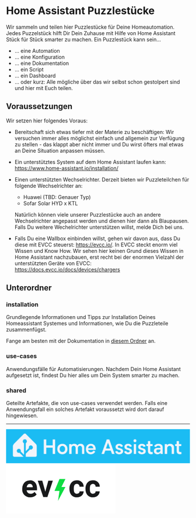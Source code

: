 # Home Assistant Puzzlestücke

Wir sammeln und teilen hier Puzzlestücke für Deine Homeautomation. Jedes Puzzelstück hilft Dir Dein Zuhause mit Hilfe von Home Assistant Stück für Stück smarter zu machen. Ein Puzzlestück kann sein...

- ... eine Automation
- ... eine Konfiguration
- ... eine Dokumentation
- ... ein Script
- ... ein Dashboard
- ... oder kurz: Alle mögliche über das wir selbst schon gestolpert sind und hier mit Euch teilen.


## Voraussetzungen

Wir setzen hier folgendes Voraus:

- Bereitschaft sich etwas tiefer mit der Materie zu beschäftigen: Wir versuchen immer alles möglichst einfach und allgemein zur Verfügung zu stellen - das klappt aber nicht immer und Du wirst öfters mal etwas an Deine Situation anpassen müssen.

- Ein unterstütztes System auf dem Home Assistant laufen kann: https://www.home-assistant.io/installation/

- Einen unterstützten Wechselrichter. Derzeit bieten wir Puzzleteilchen für folgende Wechselrichter an:
  - Huawei (TBD: Genauer Typ)
  - Sofar Solar HYD x KTL
  
  Natürlich können viele unserer Puzzlestücke auch an andere Wechselrichter angepasst werden und dienen hier dann als Blaupausen. Falls Du weitere Wechelrichter unterstützen willst, melde Dich bei uns.

- Falls Du eine Wallbox einbinden willst, gehen wir davon aus, dass Du diese mit EVCC steuerst: https://evcc.io/.
  In EVCC steckt enorm viel Wissen und Know How. Wir sehen hier keinen Grund dieses Wissen in Home Assistant nachzubauen, erst recht bei der enormen Vielzahl der unterstützten Geräte von EVCC: https://docs.evcc.io/docs/devices/chargers

## Unterordner

### installation

Grundlegende Informationen und Tipps zur Installation Deines Homeassistant Systemes und Informationen, wie Du die Puzzleteile zusammenfügst.

Fange am besten mit der Dokumentation in [diesem Ordner](./installation/) an.

### use-cases

Anwendungsfälle für Automatisierungen. Nachdem Dein Home Assistant aufgesetzt ist, findest Du hier alles um Dein System smarter zu machen.

### shared

Geteilte Artefakte, die von use-cases verwendet werden. Falls eine Anwendungsfall ein solches Artefakt voraussetzt wird dort darauf hingewiesen. 



---


![Home Assistant](./img/home-assistant.png)
![Evcc](./img/evcc.png)